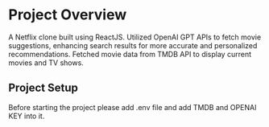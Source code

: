 # Project Overview
A Netflix clone built using ReactJS.
Utilized OpenAI GPT APIs to fetch movie suggestions, enhancing search results for more accurate and personalized recommendations.
Fetched movie data from TMDB API to display current movies and TV shows.

## Project Setup
Before starting the project please add .env file and add TMDB and OPENAI KEY into it.

